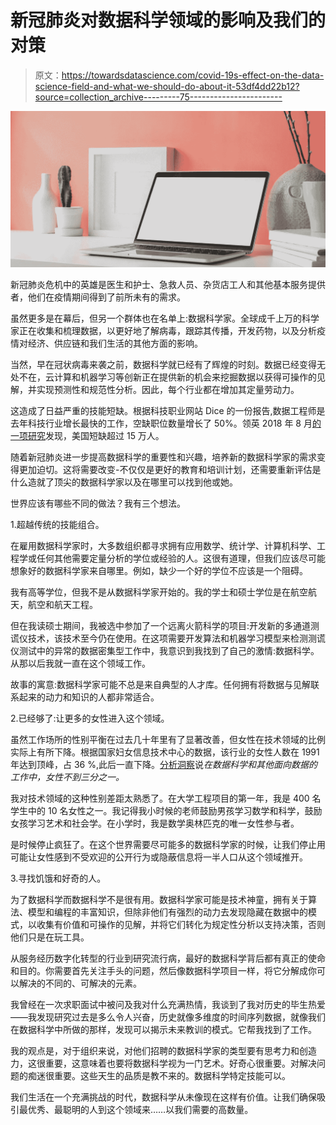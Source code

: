 # 新冠肺炎对数据科学领域的影响及我们的对策

> 原文：<https://towardsdatascience.com/covid-19s-effect-on-the-data-science-field-and-what-we-should-do-about-it-53df4dd22b12?source=collection_archive---------75----------------------->

![](img/d672d9b66bb89554f8fb90beb2108a3a.png)

新冠肺炎危机中的英雄是医生和护士、急救人员、杂货店工人和其他基本服务提供者，他们在疫情期间得到了前所未有的需求。

虽然更多是在幕后，但另一个群体也在名单上:数据科学家。全球成千上万的科学家正在收集和梳理数据，以更好地了解病毒，跟踪其传播，开发药物，以及分析疫情对经济、供应链和我们生活的其他方面的影响。

当然，早在冠状病毒来袭之前，数据科学就已经有了辉煌的时刻。数据已经变得无处不在，云计算和机器学习等创新正在提供新的机会来挖掘数据以获得可操作的见解，并实现预测性和规范性分析。因此，每个行业都在增加其定量劳动力。

这造成了日益严重的技能短缺。根据科技职业网站 Dice 的一份报告,数据工程师是去年科技行业增长最快的工作，空缺职位数量增长了 50%。领英 2018 年 8 月[的一项研究](https://news.linkedin.com/2018/8/linkedin-workforce-report-august-2018)发现，美国短缺超过 15 万人。

随着新冠肺炎进一步提高数据科学的重要性和兴趣，培养新的数据科学家的需求变得更加迫切。这将需要改变-不仅仅是更好的教育和培训计划，还需要重新评估是什么造就了顶尖的数据科学家以及在哪里可以找到他或她。

世界应该有哪些不同的做法？我有三个想法。

1.超越传统的技能组合。

在雇用数据科学家时，大多数组织都寻求拥有应用数学、统计学、计算机科学、工程学或任何其他需要定量分析的学位或经验的人。这很有道理，但我们应该尽可能想象好的数据科学家来自哪里。例如，缺少一个好的学位不应该是一个阻碍。

我有高等学位，但我不是从数据科学家开始的。我的学士和硕士学位是在航空航天，航空和航天工程。

但在我读硕士期间，我被选中参加了一个远离火箭科学的项目:开发新的多通道测谎仪技术，该技术至今仍在使用。在这项需要开发算法和机器学习模型来检测测谎仪测试中的异常的数据密集型工作中，我意识到我找到了自己的激情:数据科学。从那以后我就一直在这个领域工作。

故事的寓意:数据科学家可能不总是来自典型的人才库。任何拥有将数据与见解联系起来的动力和知识的人都非常适合。

2.已经够了:让更多的女性进入这个领域。

虽然工作场所的性别平衡在过去几十年里有了显著改善，但女性在技术领域的比例实际上有所下降。根据国家妇女信息技术中心的数据，该行业的女性人数在 1991 年达到顶峰，占 36 %,此后一直下降。[分析洞察](https://www.analyticsinsight.net/women-in-data-science-the-current-gender-diversity-outlook/)说*在数据科学和其他面向数据的工作中，女性不到三分之一。*

我对技术领域的这种性别差距太熟悉了。在大学工程项目的第一年，我是 400 名学生中的 10 名女性之一。我记得我小时候的老师鼓励男孩学习数学和科学，鼓励女孩学习艺术和社会学。在小学时，我是数学奥林匹克的唯一女性参与者。

是时候停止疯狂了。在这个世界需要尽可能多的数据科学家的时候，让我们停止用可能让女性感到不受欢迎的公开行为或隐蔽信息将一半人口从这个领域推开。

3.寻找饥饿和好奇的人。

为了数据科学而数据科学不是很有用。数据科学家可能是技术神童，拥有关于算法、模型和编程的丰富知识，但除非他们有强烈的动力去发现隐藏在数据中的模式，以收集有价值和可操作的见解，并将它们转化为规定性分析以支持决策，否则他们只是在玩工具。

从服务经历数字化转型的行业到研究流行病，最好的数据科学背后都有真正的使命和目的。你需要首先关注手头的问题，然后像数据科学项目一样，将它分解成你可以解决的不同的、可解决的元素。

我曾经在一次求职面试中被问及我对什么充满热情，我谈到了我对历史的毕生热爱——我发现研究过去是多么令人兴奋，历史就像多维度的时间序列数据，就像我们在数据科学中所做的那样，发现可以揭示未来教训的模式。它帮我找到了工作。

我的观点是，对于组织来说，对他们招聘的数据科学家的类型要有思考力和创造力，这很重要，这意味着也要将数据科学视为一门艺术。好奇心很重要。对解决问题的痴迷很重要。这些天生的品质是教不来的。数据科学特定技能可以。

我们生活在一个充满挑战的时代，数据科学从未像现在这样有价值。让我们确保吸引最优秀、最聪明的人到这个领域来……以我们需要的高数量。